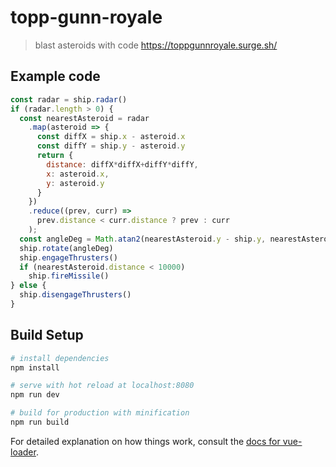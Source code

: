 # topp-gunn-royale

> blast asteroids with code
> https://toppgunnroyale.surge.sh/

## Example code
``` javascript
const radar = ship.radar()
if (radar.length > 0) {
  const nearestAsteroid = radar
    .map(asteroid => {
      const diffX = ship.x - asteroid.x
      const diffY = ship.y - asteroid.y
      return {
        distance: diffX*diffX+diffY*diffY,
        x: asteroid.x,
        y: asteroid.y
      }
    })
    .reduce((prev, curr) =>
      prev.distance < curr.distance ? prev : curr
    );
  const angleDeg = Math.atan2(nearestAsteroid.y - ship.y, nearestAsteroid.x - ship.x) * 180 / Math.PI;
  ship.rotate(angleDeg)
  ship.engageThrusters()
  if (nearestAsteroid.distance < 10000)
    ship.fireMissile()
} else {
  ship.disengageThrusters()
}
```

## Build Setup

``` bash
# install dependencies
npm install

# serve with hot reload at localhost:8080
npm run dev

# build for production with minification
npm run build
```

For detailed explanation on how things work, consult the [docs for vue-loader](http://vuejs.github.io/vue-loader).
